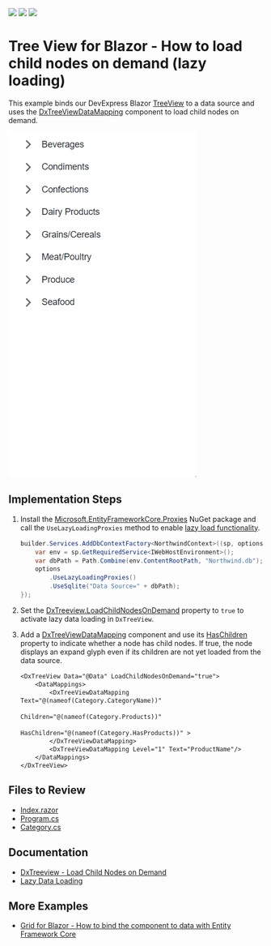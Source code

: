 <!-- default badges list -->
![](https://img.shields.io/endpoint?url=https://codecentral.devexpress.com/api/v1/VersionRange/703537620/23.1.4%2B)
[![](https://img.shields.io/badge/Open_in_DevExpress_Support_Center-FF7200?style=flat-square&logo=DevExpress&logoColor=white)](https://supportcenter.devexpress.com/ticket/details/T1194802)
[![](https://img.shields.io/badge/📖_How_to_use_DevExpress_Examples-e9f6fc?style=flat-square)](https://docs.devexpress.com/GeneralInformation/403183)
<!-- default badges end -->
# Tree View for Blazor - How to load child nodes on demand (lazy loading)

This example binds our DevExpress Blazor [TreeView](https://docs.devexpress.com/Blazor/DevExpress.Blazor.DxTreeView) to a data source and uses the [DxTreeViewDataMapping](https://docs.devexpress.com/Blazor/DevExpress.Blazor.DxTreeViewDataMapping) component to load child nodes on demand.

![DxTreeView - Load child nodes on demand](LoadDataOnDemand.gif)

## Implementation Steps

1. Install the [Microsoft.EntityFrameworkCore.Proxies](https://www.nuget.org/packages/Microsoft.EntityFrameworkCore.Proxies/) NuGet package and call the `UseLazyLoadingProxies` method to enable [lazy load functionality](https://learn.microsoft.com/en-us/ef/core/querying/related-data/lazy#lazy-loading-with-proxies).

    ```cs
    builder.Services.AddDbContextFactory<NorthwindContext>((sp, options) => {
        var env = sp.GetRequiredService<IWebHostEnvironment>();
        var dbPath = Path.Combine(env.ContentRootPath, "Northwind.db");
        options
            .UseLazyLoadingProxies()
            .UseSqlite("Data Source=" + dbPath);
    });
    ```

2. Set the [DxTreeview.LoadChildNodesOnDemand](https://docs.devexpress.com/Blazor/DevExpress.Blazor.DxTreeView.LoadChildNodesOnDemand) property to `true` to activate lazy data loading in `DxTreeView`.

3. Add a [DxTreeViewDataMapping](https://docs.devexpress.com/Blazor/DevExpress.Blazor.DxTreeViewDataMapping) component and use its [HasChildren](https://docs.devexpress.com/Blazor/DevExpress.Blazor.Base.DxTreeViewDataMappingBase.HasChildren) property to indicate whether a node has child nodes. If true, the node displays an expand glyph even if its children are not yet loaded from the data source. 

    ```razor
    <DxTreeView Data="@Data" LoadChildNodesOnDemand="true">
        <DataMappings>
            <DxTreeViewDataMapping Text="@(nameof(Category.CategoryName))"
                                   Children="@(nameof(Category.Products))"
                                   HasChildren="@(nameof(Category.HasProducts))" >
            </DxTreeViewDataMapping>
            <DxTreeViewDataMapping Level="1" Text="ProductName"/>
        </DataMappings>
    </DxTreeView>
    ```

## Files to Review

- [Index.razor](CS/Pages/Index.razor)
- [Program.cs](CS/Program.cs)
- [Category.cs](CS/Data/Northwind/Category.cs)

## Documentation

- [DxTreeview - Load Child Nodes on Demand](https://docs.devexpress.com/Blazor/DevExpress.Blazor.DxTreeView?#load-child-nodes-on-demand)
- [Lazy Data Loading](https://learn.microsoft.com/en-us/ef/core/querying/related-data/lazy)

## More Examples

- [Grid for Blazor - How to bind the component to data with Entity Framework Core](https://github.com/DevExpress-Examples/blazor-dxgrid-bind-to-data-with-entity-framework-core)
